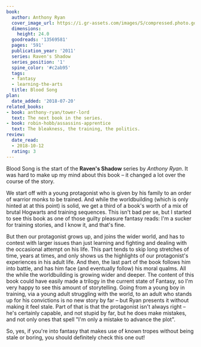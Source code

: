 ```yaml
---
book:
  author: Anthony Ryan
  cover_image_url: https://i.gr-assets.com/images/S/compressed.photo.goodreads.com/books/1421573407l/13569581._SX98_.jpg
  dimensions:
    height: 24.0
  goodreads: '13569581'
  pages: '591'
  publication_year: '2011'
  series: Raven's Shadow
  series_position: '1'
  spine_color: '#c2ab95'
  tags:
  - fantasy
  - learning-the-arts
  title: Blood Song
plan:
  date_added: '2018-07-20'
related_books:
- book: anthony-ryan/tower-lord
  text: The next book in the series.
- book: robin-hobb/assassins-apprentice
  text: The bleakness, the training, the politics.
review:
  date_read:
  - 2018-10-12
  rating: 3
---
```


Blood Song is the start of the **Raven's Shadow** series by *Anthony Ryan*. It was hard to make up my mind about
this book – it changed a lot over the course of the story.

We start off with a young protagonist who is given by his family to an order of warrior monks to be trained. And while
the worldbuilding (which is only hinted at at this point) is solid, we get a third of a book's worth of a mix
of brutal Hogwarts and training sequences. This isn't bad per se, but I started to see this book as one of those guilty
pleasure fantasy reads: I'm a sucker for training stories, and I know it, and that's fine.

But then our protagonist grows up, and joins the wider world, and has to contest with larger issues than just learning
and fighting and dealing with the occasional attempt on his life. This part tends to skip long stretches of time, years
at times, and only shows us the highlights of our protagonist's experiences in his adult life. And then, the last part
of the book follows him into battle, and has him face (and eventually follow) his moral qualms. All the while the
worldbuilding is growing wider and deeper. The content of this book could have easily made a trilogy in the current
state of Fantasy, so I'm very happy to see this amount of storytelling. Going from a young boy in training, via a young
adult struggling with the world, to an adult who stands up for his convictions is no new story by far – but Ryan
presents it without making it feel stale. Part of that is that the protagonist isn't always right – he's certainly
capable, and not stupid by far, but he does make mistakes, and not only ones that spell "I'm only a mistake to advance
the plot".

So, yes, if you're into fantasy that makes use of known tropes without being stale or boring, you should definitely
check this one out!
